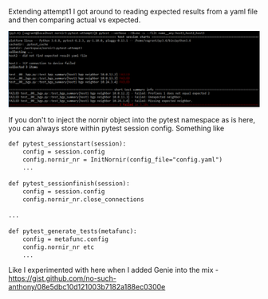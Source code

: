 Extending attempt1 I got around to reading expected results from a yaml file and then comparing actual vs expected.

![](https://github.com/no-such-anthony/nornir3_play/blob/master/with-pytest-attempt3/example%20usage.PNG)

If you don't to inject the nornir object into the pytest namespace as is here, you can always store within pytest session config. Something like
```
def pytest_sessionstart(session):
    config = session.config
    config.nornir_nr = InitNornir(config_file="config.yaml")
    ...

def pytest_sessionfinish(session):
    config = session.config
    config.nornir_nr.close_connections
 
...

def pytest_generate_tests(metafunc):
    config = metafunc.config
    config.nornir_nr etc
    ...
```
    
Like I experimented with here when I added Genie into the mix - https://gist.github.com/no-such-anthony/08e5dbc10d121003b7182a188ec0300e
